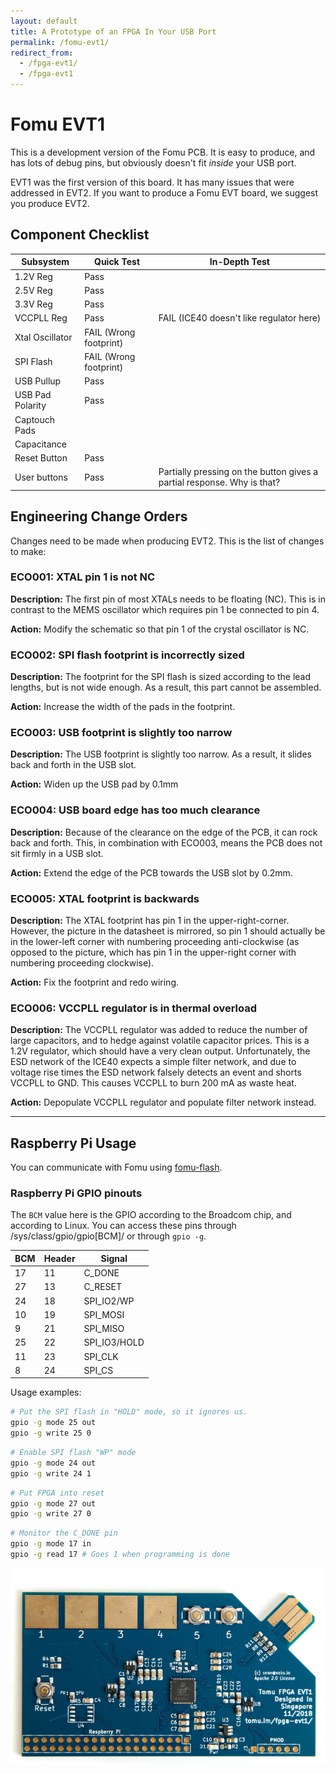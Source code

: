 ```yaml
---
layout: default
title: A Prototype of an FPGA In Your USB Port
permalink: /fomu-evt1/
redirect_from:
  - /fpga-evt1/
  - /fpga-evt1
---
```


<style>
.container {
  max-width: initial;
}
</style>

# Fomu EVT1

This is a development version of the Fomu PCB.  It is easy to produce, and has lots of debug pins, but obviously doesn't fit _inside_ your USB port.

EVT1 was the first version of this board.  It has many issues that were addressed in EVT2.  If you want to produce a Fomu EVT board, we suggest you produce EVT2.

## Component Checklist

|Subsystem        | Quick Test | In-Depth Test
|-----------------|------------|--------------
|1.2V Reg         | Pass
|2.5V Reg         | Pass
|3.3V Reg         | Pass 
|VCCPLL Reg       | Pass       | FAIL (ICE40 doesn't like regulator here)
|Xtal Oscillator  | FAIL (Wrong footprint)
|SPI Flash        | FAIL (Wrong footprint)
|USB Pullup       | Pass
|USB Pad Polarity | Pass
|Captouch Pads
|Capacitance
|Reset Button     | Pass | 
|User buttons     | Pass | Partially pressing on the button gives a partial response.  Why is that?

## Engineering Change Orders

Changes need to be made when producing EVT2.  This is the list of changes to make:

### ECO001: XTAL pin 1 is not NC

**Description:** The first pin of most XTALs needs to be floating (NC).  This is in contrast to the MEMS oscillator which requires pin 1 be connected to pin 4.

**Action:** Modify the schematic so that pin 1 of the crystal oscillator is NC.


### ECO002: SPI flash footprint is incorrectly sized

**Description:** The footprint for the SPI flash is sized according to the lead lengths, but is not wide enough.  As a result, this part cannot be assembled.

**Action:** Increase the width of the pads in the footprint.

### ECO003: USB footprint is slightly too narrow

**Description:** The USB footprint is slightly too narrow.  As a result, it slides back and forth in the USB slot.

**Action:** Widen up the USB pad by 0.1mm

### ECO004: USB board edge has too much clearance

**Description:** Because of the clearance on the edge of the PCB, it can rock back and forth.  This, in combination with ECO003, means the PCB does not sit firmly in a USB slot.

**Action:** Extend the edge of the PCB towards the USB slot by 0.2mm.

### ECO005: XTAL footprint is backwards

**Description:** The XTAL footprint has pin 1 in the upper-right-corner.  However, the picture in the datasheet is mirrored, so pin 1 should actually be in the lower-left corner with numbering proceeding anti-clockwise (as opposed to the picture, which has pin 1 in the upper-right corner with numbering proceeding clockwise).

**Action:** Fix the footprint and redo wiring.

### ECO006: VCCPLL regulator is in thermal overload

**Description:** The VCCPLL regulator was added to reduce the number of large capacitors, and to hedge against volatile capacitor prices.  This is a 1.2V regulator, which should have a very clean output.  Unfortunately, the ESD network of the ICE40 expects a simple filter network, and due to voltage rise times the ESD network falsely detects an event and shorts VCCPLL to GND.  This causes VCCPLL to burn 200 mA as waste heat.

**Action:** Depopulate VCCPLL regulator and populate filter network instead.

---

## Raspberry Pi Usage

You can communicate with Fomu using [fomu-flash](https://github.com/im-tomu/fomu-flash).

### Raspberry Pi GPIO pinouts

The `BCM` value here is the GPIO according to the Broadcom chip, and according to Linux.  You can access these pins through /sys/class/gpio/gpio[BCM]/ or through `gpio -g`.

|BCM | Header | Signal
|----|--------|--------
|17  | 11     | C_DONE
|27  | 13     | C_RESET
|24  | 18     | SPI_IO2/WP
|10  | 19     | SPI_MOSI
| 9  | 21     | SPI_MISO
|25  | 22     | SPI_IO3/HOLD
|11  | 23     | SPI_CLK
| 8  | 24     | SPI_CS

Usage examples:

```sh
# Put the SPI flash in "HOLD" mode, so it ignores us.
gpio -g mode 25 out
gpio -g write 25 0
```

```sh
# Enable SPI flash "WP" mode
gpio -g mode 24 out
gpio -g write 24 1
```

```sh
# Put FPGA into reset
gpio -g mode 27 out
gpio -g write 27 0
```

```sh
# Monitor the C_DONE pin
gpio -g mode 17 in
gpio -g read 17 # Goes 1 when programming is done
```

![Fomu EVT1](img/tomu-fpga-evt-1-smaller.jpg)
